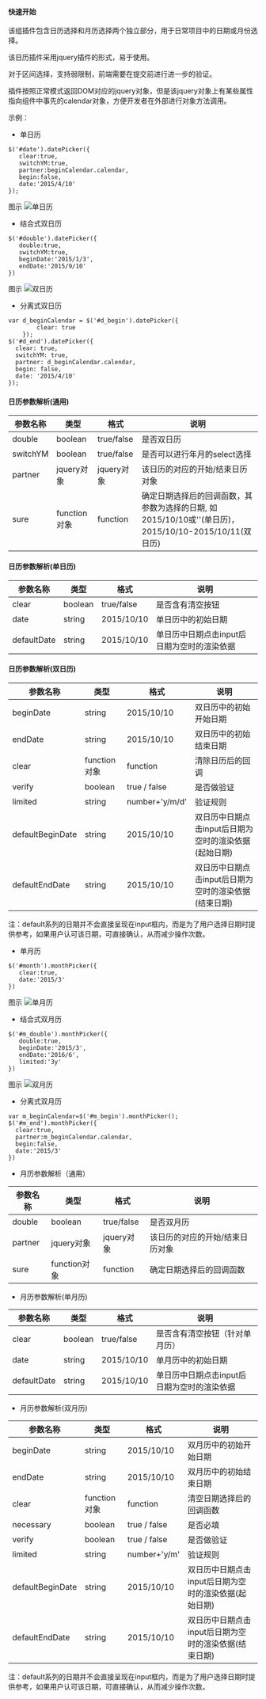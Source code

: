 ​

#### 快速开始

该组插件包含日历选择和月历选择两个独立部分，用于日常项目中的日期或月份选择。

该日历插件采用jquery插件的形式，易于使用。

对于区间选择，支持弱限制，前端需要在提交前进行进一步的验证。

插件按照正常模式返回DOM对应的jquery对象，但是该jquery对象上有某些属性指向组件中事先的calendar对象，方便开发者在外部进行对象方法调用。

示例：

* 单日历

```
$('#date').datePicker({
   clear:true,
   switchYM:true,
   partner:beginCalendar.calendar,
   begin:false,
   date:'2015/4/10'
});
```
图示
![单日历](/readmeImages/date_single.png "图示")



* 结合式双日历

```
$('#double').datePicker({
   double:true,
   switchYM:true,
   beginDate:'2015/1/3',
   endDate:'2015/9/10'
})
```
图示
![双日历](/readmeImages/date_double.png "图示")

* 分离式双日历

```
var d_beginCalendar = $('#d_begin').datePicker({
        clear: true
    });
$('#d_end').datePicker({
  clear: true,
  switchYM: true,
  partner: d_beginCalendar.calendar,
  begin: false,
  date: '2015/4/10'
});
```
#### 日历参数解析(通用)

参数名称 | 类型 | 格式 | 说明
----- | ---- | ---- | ----
double | boolean | true/false | 是否双日历
switchYM | boolean | true/false | 是否可以进行年月的select选择
partner | jquery对象 | jquery对象 | 该日历的对应的开始/结束日历对象
sure | function对象 | function | 确定日期选择后的回调函数，其参数为选择的日期, 如2015/10/10或''(单日历)，2015/10/10-2015/10/11(双日历)

#### 日历参数解析(单日历)

参数名称 | 类型 | 格式 | 说明
----- | ---- | ---- | ----
clear | boolean | true/false | 是否含有清空按钮
date | string | 2015/10/10 | 单日历中的初始日期
defaultDate | string | 2015/10/10 | 单日历中日期点击input后日期为空时的渲染依据

#### 日历参数解析(双日历)

参数名称 | 类型 | 格式 | 说明
----- | ---- | ---- | ----
beginDate | string | 2015/10/10 | 双日历中的初始开始日期
endDate | string | 2015/10/10 | 双日历中的初始结束日期
clear | function对象 | function | 清除日历后的回调
verify | boolean | true / false | 是否做验证
limited | string | number+'y/m/d' | 验证规则
defaultBeginDate | string | 2015/10/10 | 双日历中日期点击input后日期为空时的渲染依据(起始日期)
defaultEndDate | string | 2015/10/10 | 双日历中日期点击input后日期为空时的渲染依据(结束日期)

注：default系列的日期并不会直接呈现在input框内，而是为了用户选择日期时提供参考，如果用户认可该日期，可直接确认，从而减少操作次数。


* 单月历

```
$('#month').monthPicker({
   clear:true,
   date:'2015/3'
})
```
图示
![单月历](/readmeImages/month_single.png "图示")



* 结合式双月历

```
$('#m_double').monthPicker({
   double:true,
   beginDate:'2015/3',
   endDate:'2016/6',
   limited:'3y'
})
```
图示
![双月历](/readmeImages/month_double.png "图示")

* 分离式双月历

```
var m_beginCalendar=$('#m_begin').monthPicker();
$('#m_end').monthPicker({
  clear:true,
  partner:m_beginCalendar.calendar,
  begin:false,
  date:'2015/3'
})
```


* 月历参数解析（通用）

参数名称 | 类型 | 格式 | 说明
----- | ---- | ---- | ----
double | boolean | true/false | 是否双月历
partner | jquery对象 | jquery对象 | 该日历的对应的开始/结束日历对象
sure | function对象 | function | 确定日期选择后的回调函数

* 月历参数解析(单月历)

参数名称 | 类型 | 格式 | 说明
----- | ---- | ---- | ----
clear | boolean | true/false | 是否含有清空按钮（针对单月历）
date | string | 2015/10/10 | 单月历中的初始日期
defaultDate | string | 2015/10/10 | 单日历中日期点击input后日期为空时的渲染依据


* 月历参数解析(双月历)

参数名称 | 类型 | 格式 | 说明
----- | ---- | ---- | ----
beginDate | string | 2015/10/10 | 双月历中的初始开始日期
endDate | string | 2015/10/10 | 双月历中的初始结束日期
clear | function对象 | function | 清空日期选择后的回调函数
necessary | boolean | true / false | 是否必填
verify | boolean | true / false | 是否做验证
limited | string | number+'y/m' | 验证规则
defaultBeginDate | string | 2015/10/10 | 双日历中日期点击input后日期为空时的渲染依据(起始日期)
defaultEndDate | string | 2015/10/10 | 双日历中日期点击input后日期为空时的渲染依据(结束日期)


注：default系列的日期并不会直接呈现在input框内，而是为了用户选择日期时提供参考，如果用户认可该日期，可直接确认，从而减少操作次数。













































